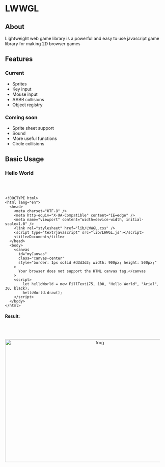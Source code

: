# LWWGL
## About
Lightweight web game library is a powerful and easy to use javascript game library for making 2D browser games

## Features
### Current
- Sprites
- Key input
- Mouse input
- AABB collisions
- Object registry

### Coming soon
- Sprite sheet support
- Sound
- More useful functions
- Circle collisions

## Basic Usage

### Hello World
<br></br>
```
<!DOCTYPE html>
<html lang="en">
  <head>
    <meta charset="UTF-8" />
    <meta http-equiv="X-UA-Compatible" content="IE=edge" />
    <meta name="viewport" content="width=device-width, initial-scale=1.0" />
    <link rel="stylesheet" href="lib/LWWGL.css" />
    <script type="text/javascript" src="lib/LWWGL.js"></script>
    <title>Document</title>
  </head>
  <body>
    <canvas
      id="myCanvas"
      class="canvas-center"        
      style="border: 1px solid #d3d3d3; width: 900px; height: 500px;"
    >
      Your browser does not support the HTML canvas tag.</canvas
    >
    <script>
        let helloWorld = new FillText(75, 100, "Hello World", "Arial", 30, black);
        helloWorld.draw();
    </script>
  </body>
</html>
```
#### Result:
<br></br>
<center><img src="resources/assets/images/helloWorld.png" alt="frog" width="600" height="400"/>  

